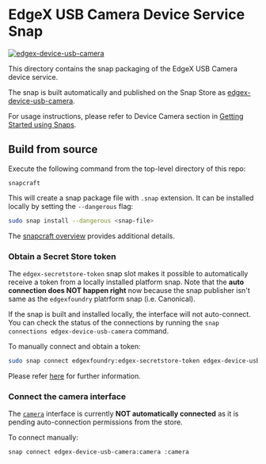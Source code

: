 # EdgeX USB Camera Device Service Snap
[![edgex-device-usb-camera](https://snapcraft.io/edgex-device-usb-camera/badge.svg)](https://snapcraft.io/edgex-device-usb-camera)

This directory contains the snap packaging of the EdgeX USB Camera device service.

The snap is built automatically and published on the Snap Store as [edgex-device-usb-camera].

For usage instructions, please refer to Device Camera section in [Getting Started using Snaps][docs].

## Build from source
Execute the following command from the top-level directory of this repo:
```
snapcraft
```

This will create a snap package file with `.snap` extension. It can be installed locally by setting the `--dangerous` flag:
```bash
sudo snap install --dangerous <snap-file>
```

The [snapcraft overview](https://snapcraft.io/docs/snapcraft-overview) provides additional details.

### Obtain a Secret Store token
The `edgex-secretstore-token` snap slot makes it possible to automatically receive a token from a locally installed platform snap. Note that the **auto connection does NOT happen right** now because the snap publisher isn't same as the `edgexfoundry` platrform snap (i.e. Canonical).

If the snap is built and installed locally, the interface will not auto-connect. You can check the status of the connections by running the `snap connections edgex-device-usb-camera` command.

To manually connect and obtain a token:
```bash
sudo snap connect edgexfoundry:edgex-secretstore-token edgex-device-usb-camera:edgex-secretstore-token
```

Please refer [here][secret-store-token] for further information.

### Connect the camera interface
The [`camera`](https://snapcraft.io/docs/camera-interface) interface is currently **NOT automatically connected** as it is pending auto-connection permissions from the store.

To connect manually:
```
snap connect edgex-device-usb-camera:camera :camera
```

[edgex-device-usb-camera]: https://snapcraft.io/edgex-device-usb-camera
[docs]: https://docs.edgexfoundry.org/2.2/getting-started/Ch-GettingStartedSnapUsers/#device-usb-camera
[secret-store-token]: https://docs.edgexfoundry.org/2.2/getting-started/Ch-GettingStartedSnapUsers/#secret-store-token
